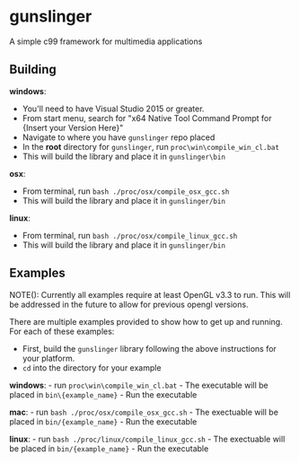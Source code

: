 # gunslinger

A simple c99 framework for multimedia applications

## Building

**windows**: 
  - You'll need to have Visual Studio 2015 or greater.
  - From start menu, search for "x64 Native Tool Command Prompt for {Insert your Version Here}"
  - Navigate to where you have `gunslinger` repo placed
  - In the **root** directory for `gunslinger`, run `proc\win\compile_win_cl.bat`
  - This will build the library and place it in `gunslinger\bin`

**osx**: 
  - From terminal, run `bash ./proc/osx/compile_osx_gcc.sh`
  - This will build the library and place it in `gunslinger/bin`

**linux**: 
  - From terminal, run `bash ./proc/osx/compile_linux_gcc.sh`
  - This will build the library and place it in `gunslinger/bin`

## Examples

NOTE(): Currently all examples require at least OpenGL v3.3 to run. This will be addressed in the future to allow for 
          previous opengl versions. 

There are multiple examples provided to show how to get up and running. For each of these examples: 
  - First, build the `gunslinger` library following the above instructions for your platform.
  - `cd` into the directory for your example
  
**windows**: 
    - run `proc\win\compile_win_cl.bat`
    - The executable will be placed in `bin\{example_name}`
    - Run the executable
    
**mac**: 
    - run `bash ./proc/osx/compile_osx_gcc.sh`
    - The exectuable will be placed in `bin/{example_name}`
    - Run the executable
    
**linux**: 
    - run `bash ./proc/linux/compile_linux_gcc.sh`
    - The exectuable will be placed in `bin/{example_name}`
    - Run the executable
